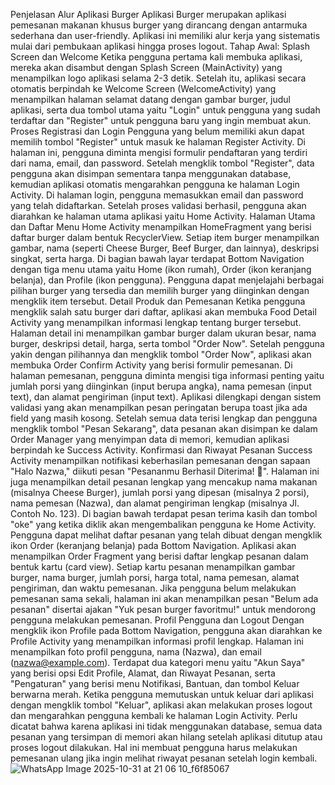 Penjelasan Alur Aplikasi Burger
Aplikasi Burger merupakan aplikasi pemesanan makanan khusus burger yang dirancang dengan antarmuka sederhana dan user-friendly. Aplikasi ini memiliki alur kerja yang sistematis mulai dari pembukaan aplikasi hingga proses logout.
Tahap Awal: Splash Screen dan Welcome
Ketika pengguna pertama kali membuka aplikasi, mereka akan disambut dengan Splash Screen (MainActivity) yang menampilkan logo aplikasi selama 2-3 detik. Setelah itu, aplikasi secara otomatis berpindah ke Welcome Screen (WelcomeActivity) yang menampilkan halaman selamat datang dengan gambar burger, judul aplikasi, serta dua tombol utama yaitu "Login" untuk pengguna yang sudah terdaftar dan "Register" untuk pengguna baru yang ingin membuat akun.
Proses Registrasi dan Login
Pengguna yang belum memiliki akun dapat memilih tombol "Register" untuk masuk ke halaman Register Activity. Di halaman ini, pengguna diminta mengisi formulir pendaftaran yang terdiri dari nama, email, dan password. Setelah mengklik tombol "Register", data pengguna akan disimpan sementara tanpa menggunakan database, kemudian aplikasi otomatis mengarahkan pengguna ke halaman Login Activity. Di halaman login, pengguna memasukkan email dan password yang telah didaftarkan. Setelah proses validasi berhasil, pengguna akan diarahkan ke halaman utama aplikasi yaitu Home Activity.
Halaman Utama dan Daftar Menu
Home Activity menampilkan HomeFragment yang berisi daftar burger dalam bentuk RecyclerView. Setiap item burger menampilkan gambar, nama (seperti Cheese Burger, Beef Burger, dan lainnya), deskripsi singkat, serta harga. Di bagian bawah layar terdapat Bottom Navigation dengan tiga menu utama yaitu Home (ikon rumah), Order (ikon keranjang belanja), dan Profile (ikon pengguna). Pengguna dapat menjelajahi berbagai pilihan burger yang tersedia dan memilih burger yang diinginkan dengan mengklik item tersebut.
Detail Produk dan Pemesanan
Ketika pengguna mengklik salah satu burger dari daftar, aplikasi akan membuka Food Detail Activity yang menampilkan informasi lengkap tentang burger tersebut. Halaman detail ini menampilkan gambar burger dalam ukuran besar, nama burger, deskripsi detail, harga, serta tombol "Order Now". Setelah pengguna yakin dengan pilihannya dan mengklik tombol "Order Now", aplikasi akan membuka Order Confirm Activity yang berisi formulir pemesanan.
Di halaman pemesanan, pengguna diminta mengisi tiga informasi penting yaitu jumlah porsi yang diinginkan (input berupa angka), nama pemesan (input text), dan alamat pengiriman (input text). Aplikasi dilengkapi dengan sistem validasi yang akan menampilkan pesan peringatan berupa toast jika ada field yang masih kosong. Setelah semua data terisi lengkap dan pengguna mengklik tombol "Pesan Sekarang", data pesanan akan disimpan ke dalam Order Manager yang menyimpan data di memori, kemudian aplikasi berpindah ke Success Activity.
Konfirmasi dan Riwayat Pesanan
Success Activity menampilkan notifikasi keberhasilan pemesanan dengan sapaan "Halo Nazwa," diikuti pesan "Pesananmu Berhasil Diterima! 🎉". Halaman ini juga menampilkan detail pesanan lengkap yang mencakup nama makanan (misalnya Cheese Burger), jumlah porsi yang dipesan (misalnya 2 porsi), nama pemesan (Nazwa), dan alamat pengiriman lengkap (misalnya Jl. Contoh No. 123). Di bagian bawah terdapat pesan terima kasih dan tombol "oke" yang ketika diklik akan mengembalikan pengguna ke Home Activity.
Pengguna dapat melihat daftar pesanan yang telah dibuat dengan mengklik ikon Order (keranjang belanja) pada Bottom Navigation. Aplikasi akan menampilkan Order Fragment yang berisi daftar lengkap pesanan dalam bentuk kartu (card view). Setiap kartu pesanan menampilkan gambar burger, nama burger, jumlah porsi, harga total, nama pemesan, alamat pengiriman, dan waktu pemesanan. Jika pengguna belum melakukan pemesanan sama sekali, halaman ini akan menampilkan pesan "Belum ada pesanan" disertai ajakan "Yuk pesan burger favoritmu!" untuk mendorong pengguna melakukan pemesanan.
Profil Pengguna dan Logout
Dengan mengklik ikon Profile pada Bottom Navigation, pengguna akan diarahkan ke Profile Activity yang menampilkan informasi profil lengkap. Halaman ini menampilkan foto profil pengguna, nama (Nazwa), dan email (nazwa@example.com). Terdapat dua kategori menu yaitu "Akun Saya" yang berisi opsi Edit Profile, Alamat, dan Riwayat Pesanan, serta "Pengaturan" yang berisi menu Notifikasi, Bantuan, dan tombol Keluar berwarna merah.
Ketika pengguna memutuskan untuk keluar dari aplikasi dengan mengklik tombol "Keluar", aplikasi akan melakukan proses logout dan mengarahkan pengguna kembali ke halaman Login Activity. Perlu dicatat bahwa karena aplikasi ini tidak menggunakan database, semua data pesanan yang tersimpan di memori akan hilang setelah aplikasi ditutup atau proses logout dilakukan. Hal ini membuat pengguna harus melakukan pemesanan ulang jika ingin melihat riwayat pesanan setelah login kembali.
![WhatsApp Image 2025-10-31 at 21 06 10_f6f85067](https://github.com/user-attachments/assets/22543ee0-f7ed-4cfb-98bb-e72c093fa1c5)
